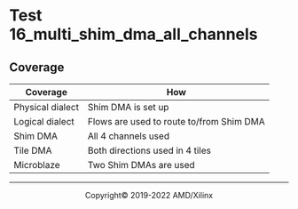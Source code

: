 # Test 16_multi_shim_dma_all_channels

## Coverage

| Coverage | How |
| -------- | --- |
| Physical dialect | Shim DMA is set up |
| Logical dialect  | Flows are used to route to/from Shim DMA |
| Shim DMA | All 4 channels used |
| Tile DMA | Both directions used in 4 tiles |
| Microblaze | Two Shim DMAs are used |
 
-----

<p align="center">Copyright&copy; 2019-2022 AMD/Xilinx</p>